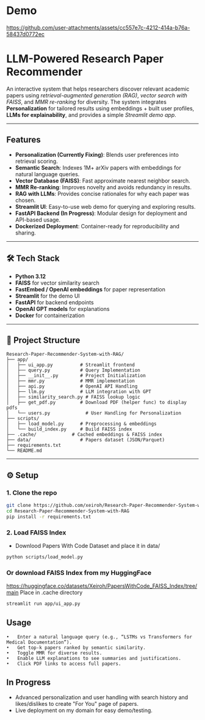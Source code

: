 # Demo
https://github.com/user-attachments/assets/cc557e7c-4212-414a-b76a-58437d0772ec

# LLM-Powered Research Paper Recommender

An interactive system that helps researchers discover relevant academic papers using *retrieval-augmented generation (RAG)*, *vector search with FAISS*, and *MMR re-ranking* for diversity. The system integrates **Personalization** for tailored results using embeddings + built user profiles, **LLMs for explainability**, and provides a simple *Streamlit demo app*.

---

## Features
- **Personalization (Currently Fixing)**: Blends user preferences into retrieval scoring.  
- **Semantic Search**: Indexes 1M+ arXiv papers with embeddings for natural language queries.  
- **Vector Database (FAISS)**: Fast approximate nearest neighbor search.  
- **MMR Re-ranking**: Improves novelty and avoids redundancy in results.  
- **RAG with LLMs**: Provides concise rationales for why each paper was chosen.  
- **Streamlit UI**: Easy-to-use web demo for querying and exploring results.  
- **FastAPI Backend (In Progress)**: Modular design for deployment and API-based usage.  
- **Dockerized Deployment**: Container-ready for reproducibility and sharing.

---

## 🛠️ Tech Stack
- **Python 3.12**
- **FAISS** for vector similarity search
- **FastEmbed / OpenAI embeddings** for paper representation
- **Streamlit** for the demo UI
- **FastAPI** for backend endpoints
- **OpenAI GPT models** for explanations
- **Docker** for containerization

---

## 📂 Project Structure
```
Research-Paper-Recommender-System-with-RAG/
├── app/
│   ├── ui_app.py          # Streamlit frontend
│   ├── query.py           # Query Implementation
│   ├── __init__.py        # Project Initialization
│   ├── mmr.py             # MMR implementation
│   ├── api.py             # OpenAI API Handling
│   ├── llm.py             # LLM integration with GPT
│   ├── similarity_search.py # FAISS lookup logic
│   ├── get_pdf.py         # Download PDF (helper func) to display pdfs
│   └── users.py             # User Handling for Personalization
├── scripts/
│   ├── load_model.py      # Preprocessing & embeddings
│   └── build_index.py     # Build FAISS index
├── .cache/             # Cached embeddings & FAISS index
├── data/                  # Papers dataset (JSON/Parquet)
├── requirements.txt
└── README.md
```

---

## ⚙️ Setup

### 1. Clone the repo
```bash
git clone https://github.com/xeiroh/Research-Paper-Recommender-System-with-RAG.git
cd Research-Paper-Recommender-System-with-RAG
pip install -r requirements.txt
```

### 2. Load FAISS Index 
- Downlood Papers With Code Dataset and place it in data/
```bash
python scripts/load_model.py
```

### Or download FAISS Index from my HuggingFace
https://huggingface.co/datasets/Xeiroh/PapersWithCode_FAISS_Index/tree/main
Place in .cache directory

```bash
streamlit run app/ui_app.py
```

## Usage
```
•	Enter a natural language query (e.g., “LSTMs vs Transformers for Medical Documentation”).
•	Get top-k papers ranked by semantic similarity.
•	Toggle MMR for diverse results.
•	Enable LLM explanations to see summaries and justifications.
•	Click PDF links to access full papers.
```

## In Progress
- Advanced personalization and user handling with search history and likes/dislikes to create "For You" page of papers.
- Live deployment on my domain for easy demo/testing.
